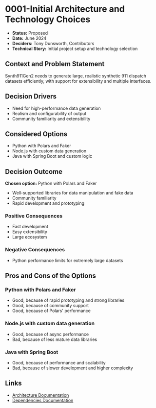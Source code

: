 # 0001-Initial Architecture and Technology Choices

- **Status:** Proposed
- **Date:** June 2024
- **Deciders:** Tony Dunsworth, Contributors
- **Technical Story:** Initial project setup and technology selection

## Context and Problem Statement

Synth911Gen2 needs to generate large, realistic synthetic 911 dispatch datasets efficiently, with support for extensibility and multiple interfaces.

## Decision Drivers

- Need for high-performance data generation
- Realism and configurability of output
- Community familiarity and extensibility

## Considered Options

- Python with Polars and Faker
- Node.js with custom data generation
- Java with Spring Boot and custom logic

## Decision Outcome

**Chosen option:** Python with Polars and Faker

- Well-supported libraries for data manipulation and fake data
- Community familiarity
- Rapid development and prototyping

### Positive Consequences

- Fast development
- Easy extensibility
- Large ecosystem

### Negative Consequences

- Python performance limits for extremely large datasets

## Pros and Cons of the Options

### Python with Polars and Faker

- Good, because of rapid prototyping and strong libraries
- Good, because of community support
- Good, because of Polars' performance

### Node.js with custom data generation

- Good, because of async performance
- Bad, because of less mature data libraries

### Java with Spring Boot

- Good, because of performance and scalability
- Bad, because of slower development and higher complexity

## Links

- [Architecture Documentation](architecture.md)
- [Dependencies Documentation](dependencies.md)
